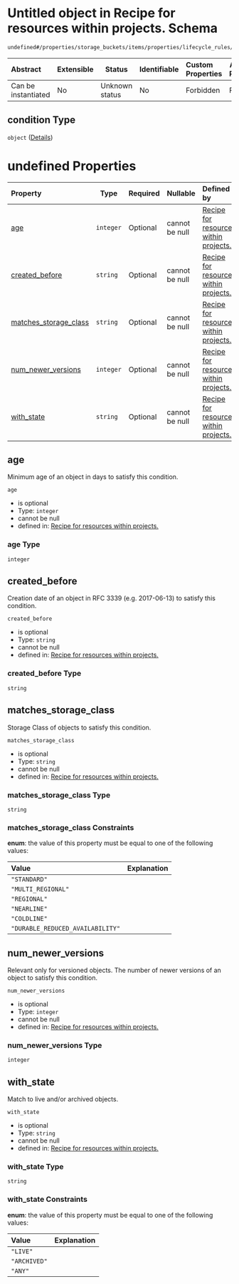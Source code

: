 # Untitled object in Recipe for resources within projects. Schema

```txt
undefined#/properties/storage_buckets/items/properties/lifecycle_rules/items/properties/condition
```




| Abstract            | Extensible | Status         | Identifiable | Custom Properties | Additional Properties | Access Restrictions | Defined In                                                              |
| :------------------ | ---------- | -------------- | ------------ | :---------------- | --------------------- | ------------------- | ----------------------------------------------------------------------- |
| Can be instantiated | No         | Unknown status | No           | Forbidden         | Forbidden             | none                | [resources.schema.json\*](resources.schema.json "open original schema") |

## condition Type

`object` ([Details](resources-properties-storage_buckets-items-properties-lifecycle_rules-items-properties-condition.md))

# undefined Properties

| Property                                        | Type      | Required | Nullable       | Defined by                                                                                                                                                                                                                                                                                                         |
| :---------------------------------------------- | --------- | -------- | -------------- | :----------------------------------------------------------------------------------------------------------------------------------------------------------------------------------------------------------------------------------------------------------------------------------------------------------------- |
| [age](#age)                                     | `integer` | Optional | cannot be null | [Recipe for resources within projects.](resources-properties-storage_buckets-items-properties-lifecycle_rules-items-properties-condition-properties-age.md "undefined#/properties/storage_buckets/items/properties/lifecycle_rules/items/properties/condition/properties/age")                                     |
| [created_before](#created_before)               | `string`  | Optional | cannot be null | [Recipe for resources within projects.](resources-properties-storage_buckets-items-properties-lifecycle_rules-items-properties-condition-properties-created_before.md "undefined#/properties/storage_buckets/items/properties/lifecycle_rules/items/properties/condition/properties/created_before")               |
| [matches_storage_class](#matches_storage_class) | `string`  | Optional | cannot be null | [Recipe for resources within projects.](resources-properties-storage_buckets-items-properties-lifecycle_rules-items-properties-condition-properties-matches_storage_class.md "undefined#/properties/storage_buckets/items/properties/lifecycle_rules/items/properties/condition/properties/matches_storage_class") |
| [num_newer_versions](#num_newer_versions)       | `integer` | Optional | cannot be null | [Recipe for resources within projects.](resources-properties-storage_buckets-items-properties-lifecycle_rules-items-properties-condition-properties-num_newer_versions.md "undefined#/properties/storage_buckets/items/properties/lifecycle_rules/items/properties/condition/properties/num_newer_versions")       |
| [with_state](#with_state)                       | `string`  | Optional | cannot be null | [Recipe for resources within projects.](resources-properties-storage_buckets-items-properties-lifecycle_rules-items-properties-condition-properties-with_state.md "undefined#/properties/storage_buckets/items/properties/lifecycle_rules/items/properties/condition/properties/with_state")                       |

## age

Minimum age of an object in days to satisfy this condition.


`age`

-   is optional
-   Type: `integer`
-   cannot be null
-   defined in: [Recipe for resources within projects.](resources-properties-storage_buckets-items-properties-lifecycle_rules-items-properties-condition-properties-age.md "undefined#/properties/storage_buckets/items/properties/lifecycle_rules/items/properties/condition/properties/age")

### age Type

`integer`

## created_before

Creation date of an object in RFC 3339 (e.g. 2017-06-13) to satisfy this condition.


`created_before`

-   is optional
-   Type: `string`
-   cannot be null
-   defined in: [Recipe for resources within projects.](resources-properties-storage_buckets-items-properties-lifecycle_rules-items-properties-condition-properties-created_before.md "undefined#/properties/storage_buckets/items/properties/lifecycle_rules/items/properties/condition/properties/created_before")

### created_before Type

`string`

## matches_storage_class

Storage Class of objects to satisfy this condition.


`matches_storage_class`

-   is optional
-   Type: `string`
-   cannot be null
-   defined in: [Recipe for resources within projects.](resources-properties-storage_buckets-items-properties-lifecycle_rules-items-properties-condition-properties-matches_storage_class.md "undefined#/properties/storage_buckets/items/properties/lifecycle_rules/items/properties/condition/properties/matches_storage_class")

### matches_storage_class Type

`string`

### matches_storage_class Constraints

**enum**: the value of this property must be equal to one of the following values:

| Value                            | Explanation |
| :------------------------------- | ----------- |
| `"STANDARD"`                     |             |
| `"MULTI_REGIONAL"`               |             |
| `"REGIONAL"`                     |             |
| `"NEARLINE"`                     |             |
| `"COLDLINE"`                     |             |
| `"DURABLE_REDUCED_AVAILABILITY"` |             |

## num_newer_versions

Relevant only for versioned objects. The number of newer versions of an object to satisfy this condition.


`num_newer_versions`

-   is optional
-   Type: `integer`
-   cannot be null
-   defined in: [Recipe for resources within projects.](resources-properties-storage_buckets-items-properties-lifecycle_rules-items-properties-condition-properties-num_newer_versions.md "undefined#/properties/storage_buckets/items/properties/lifecycle_rules/items/properties/condition/properties/num_newer_versions")

### num_newer_versions Type

`integer`

## with_state

Match to live and/or archived objects.


`with_state`

-   is optional
-   Type: `string`
-   cannot be null
-   defined in: [Recipe for resources within projects.](resources-properties-storage_buckets-items-properties-lifecycle_rules-items-properties-condition-properties-with_state.md "undefined#/properties/storage_buckets/items/properties/lifecycle_rules/items/properties/condition/properties/with_state")

### with_state Type

`string`

### with_state Constraints

**enum**: the value of this property must be equal to one of the following values:

| Value        | Explanation |
| :----------- | ----------- |
| `"LIVE"`     |             |
| `"ARCHIVED"` |             |
| `"ANY"`      |             |
